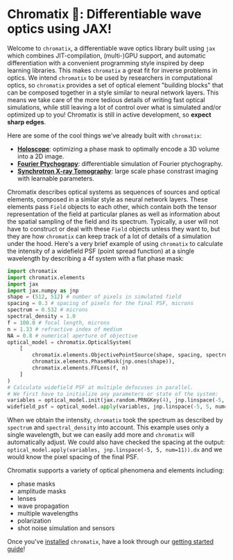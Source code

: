 # Chromatix 🔬: Differentiable wave optics using JAX!

Welcome to `chromatix`, a differentiable wave optics library built using `jax` which combines JIT-compilation, (multi-)GPU support, and automatic differentiation with a convenient programming style inspired by deep learning libraries. This makes `chromatix` a great fit for inverse problems in optics. We intend `chromatix` to be used by researchers in computational optics, so `chromatix` provides a set of optical element "building blocks" that can be composed together in a style similar to neural network layers. This means we take care of the more tedious details of writing fast optical simulations, while still leaving a lot of control over what is simulated and/or optimized up to you! Chromatix is still in active development, so **expect sharp edges**.

Here are some of the cool things we've already built with `chromatix`:

- [**Holoscope**](examples/holoscope.ipynb): optimizing a phase mask to optimally encode a 3D volume into a 2D image. 
- [**Fourier Ptychograpy**](examples/fourier_ptychography.md): differentiable simulation of Fourier ptychography.
- [**Synchrotron X-ray Tomography**](examples/tomography.md): large scale phase constrast imaging with learnable parameters.

Chromatix describes optical systems as sequences of sources and optical elements, composed in a similar style as neural network layers. These elements pass `Field` objects to each other, which contain both the tensor representation of the field at particular planes as well as information about the spatial sampling of the field and its spectrum. Typically, a user will not have to construct or deal with these `Field` objects unless they want to, but they are how `chromatix` can keep track of a lot of details of a simulation under the hood. Here's a very brief example of using `chromatix` to calculate the intensity of a widefield PSF (point spread function) at a single wavelength by describing a 4f system with a flat phase mask:

```python
import chromatix
import chromatix.elements
import jax
import jax.numpy as jnp
shape = (512, 512) # number of pixels in simulated field
spacing = 0.3 # spacing of pixels for the final PSF, microns
spectrum = 0.532 # microns
spectral_density = 1.0
f = 100.0 # focal length, microns
n = 1.33 # refractive index of medium
NA = 0.8 # numerical aperture of objective
optical_model = chromatix.OpticalSystem(
    [
        chromatix.elements.ObjectivePointSource(shape, spacing, spectrum, spectral_density, f, n, NA),
        chromatix.elements.PhaseMask(jnp.ones(shape)),
        chromatix.elements.FFLens(f, n)
    ]
)
# Calculate widefield PSF at multiple defocuses in parallel.
# We first have to initialize any parameters or state of the system:
variables = optical_model.init(jax.random.PRNGKey(4), jnp.linspace(-5, 5, num=11))
widefield_psf = optical_model.apply(variables, jnp.linspace(-5, 5, num=11)).intensity
```
When we obtain the intensity, `chromatix` took the spectrum as described by `spectrum` and `spectral_density` into account. This example uses only a single wavelength, but we can easily add more and `chromatix` will automatically adjust. We could also have checked the spacing at the output: ``optical_model.apply(variables, jnp.linspace(-5, 5, num=11)).dx`` and we would know the pixel spacing of the final PSF.

Chromatix supports a variety of optical phenomena and elements including:

* phase masks
* amplitude masks
* lenses
* wave propagation
* multiple wavelengths
* polarization
* shot noise simulation and sensors

Once you've [installed](https://chromatix.readthedocs.io/en/latest/installing/) `chromatix`, have a look through our [getting started guide](https://chromatix.readthedocs.io/en/latest/101/)!
